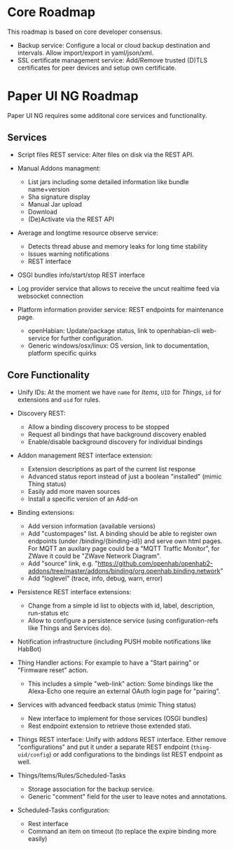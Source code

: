 # Core Roadmap

This roadmap is based on core developer consensus. 

* Backup service: Configure a local or cloud backup destination and intervals. Allow import/export in yaml/json/xml.
* SSL certificate management service: Add/Remove trusted (D)TLS certificates for peer devices and setup own certificate.

# Paper UI NG Roadmap

Paper UI NG requires some additonal core services and functionality.

## Services

* Script files REST service: Alter files on disk via the REST API.

* Manual Addons managment:
  - List jars including some detailed information like bundle name+version
  - Sha signature display
  - Manual Jar upload
  - Download
  - (De)Activate via the REST API

* Average and longtime resource observe service:
  - Detects thread abuse and memory leaks for long time stability
  - Issues warning notifications
  - REST interface

* OSGI bundles info/start/stop REST interface

* Log provider service that allows to receive the uncut realtime feed via websocket connection

* Platform information provider service: REST endpoints for maintenance page.
  - openHabian: Update/package status, link to openhabian-cli web-service for further configuration.
  - Generic windows/osx/linux: OS version, link to documentation, platform specific quirks

## Core Functionality

* Unify IDs: At the moment we have `name` for *Items*, `UID` for *Things*, `id` for extensions and `uid` for rules.

* Discovery REST:
  - Allow a binding discovery process to be stopped
  - Request all bindings that have background discovery enabled
  - Enable/disable background discovery for individual bindings

* Addon management REST interface extension:
  - Extension descriptions as part of the current list response
  - Advanced status report instead of just a boolean "installed" (mimic Thing status)
  - Easily add more maven sources
  - Install a specific version of an Add-on

* Binding extensions:
  - Add version information (available versions)
  - Add "custompages" list. A binding should be able to register own endpoints (under /binding/{binding-id}) and serve own
    html pages. For MQTT an auxilary page could be a "MQTT Traffic Monitor", for ZWave it could be "ZWave Network Diagram".
  - Add "source" link, e.g. "https://github.com/openhab/openhab2-addons/tree/master/addons/binding/org.openhab.binding.network"
  - Add "loglevel" (trace, info, debug, warn, error)

* Persistence REST interface extensions:
  - Change from a simple id list to objects with id, label, description, run-status etc
  - Allow to configure a persistence service (using configuration-refs like Things and Services do).

* Notification infrastructure (including PUSH mobile notifications like HabBot)

* Thing Handler actions: For example to have a "Start pairing" or "Firmware reset" action.
  - This includes a simple "web-link" action: Some bindings like the Alexa-Echo one require
    an external OAuth login page for "pairing".

* Services with advanced feedback status (mimic Thing status)
  - New interface to implement for those services (OSGI bundles)
  - Rest endpoint extension to retrieve those extended stati.

* Things REST interface: Unify with addons REST interface. Either remove "configurations" and put it under a
  separate REST endpoint (`thing-uid/config`) or add configurations to the bindings list REST endpoint as well.

* Things/Items/Rules/Scheduled-Tasks
  - Storage association for the backup service.
  - Generic "comment" field for the user to leave notes and annotations.

* Scheduled-Tasks configuration:
  - Rest interface
  - Command an item on timeout (to replace the expire binding more easily)
